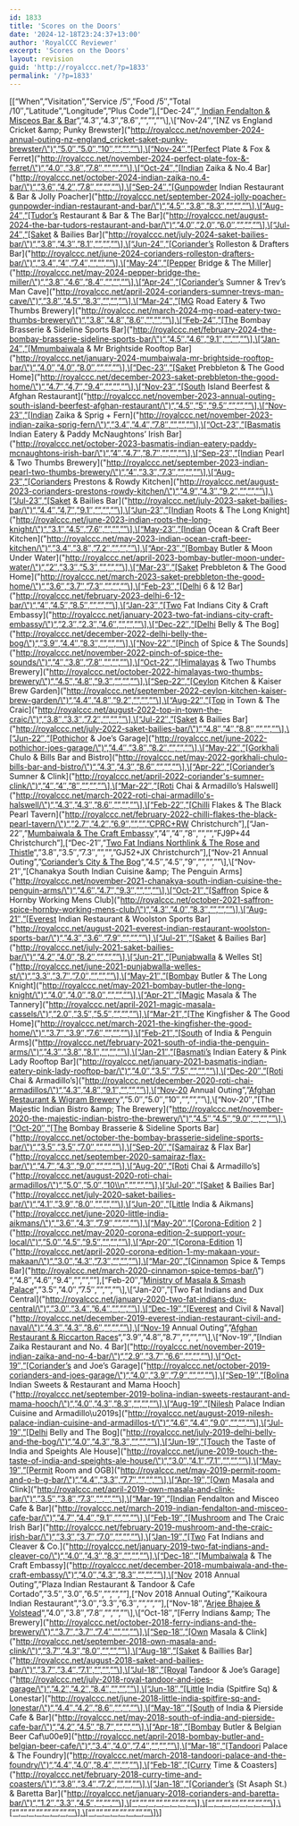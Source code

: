 ```yaml
---
id: 1833
title: 'Scores on the Doors'
date: '2024-12-18T23:24:37+13:00'
author: 'RoyalCCC Reviewer'
excerpt: 'Scores on the Doors'
layout: revision
guid: 'http://royalccc.net/?p=1833'
permalink: '/?p=1833'
---
```


\[\[“When”,”Visitation”,”Service /5″,”Food /5″,”Total /10″,”Latitude”,”Longitude”,”Plus Code”\],\[“Dec-24″,”[ Indian Fendalton &amp; Misceos Bar &amp; Bar](\"http://royalccc.net/december-2024-indian-fendalton-and-misceo-cafe-bar/\")“,”4.3″,”4.3″,”8.6″,””,””,””\],\[“Nov-24″,”[NZ vs England Cricket &amp; Punky Brewster](\"http://royalccc.net/november-2024-annual-outing-nz-england_cricket-saket-punky-brewster/\")“,”5.0″,”5.0″,”10″,””,””,””\],\[“Nov-24″,”[Perfect Plate &amp; Fox &amp; Ferret](\"http://royalccc.net/november-2024-perfect-plate-fox-&-ferret/\")“,”4.0″,”3.8″,”7.8″,””,””,””\],\[“Oct-24″,”[Indian Zaika &amp; No.4 Bar](\"http://royalccc.net/october-2024-indian-zaika-no.4-bar/\")“,”3.6″,”4.2″,”7.8″,””,””,””\],\[“Sep-24″,”[Gunpowder Indian Restaurant &amp; Bar &amp; Jolly Poacher](\"http://royalccc.net/september-2024-jolly-poacher-gunpowder-indian-restaurant-and-bar/\")“,”4.5″,”3.8″,”8.3″,””,””,””\],\[“Aug-24″,”[Tudor’s Restaurant &amp; Bar &amp; The Bar](\"http://royalccc.net/august-2024-the-bar-tudors-restaurant-and-bar/\")“,”4.0″,”2.0″,”6.0″,””,””,””\],\[“Jul-24″,”[Saket &amp; Bailies Bar](\"http://royalccc.net/july-2024-saket-bailies-bar/\")“,”3.8″,”4.3″,”8.1″,””,””,””\],\[“Jun-24″,”[Coriander’s Rolleston &amp; Drafters Bar](\"http://royalccc.net/june-2024-corianders-rolleston-drafters-bar/\")“,”3.4″,”4″,”7.4″,””,””,””\],\[“May-24″,”[Pepper Bridge &amp; The Miller](\"http://royalccc.net/may-2024-pepper-bridge-the-miller/\")“,”3.8″,”4.6″,”8.4″,””,””,””\],\[“Apr-24″,”[Coriander’s Sumner &amp; Trev’s Man Cave](\"http://royalccc.net/april-2024-corianders-sumner-trevs-man-cave/\")“,”3.8″,”4.5″,”8.3″,””,””,””\],\[“Mar-24″,”[MG Road Eatery &amp; Two Thumbs Brewery](\"http://royalccc.net/march-2024-mg-road-eatery-two-thumbs-brewery/\")“,”3.8″,”4.8″,”8.6″,””,””,””\],\[“Feb-24″,”[The Bombay Brasserie &amp; Sideline Sports Bar](\"http://royalccc.net/february-2024-the-bombay-brasserie-sideline-sports-bar/\")“,”4.5″,”4.6″,”9.1″,””,””,””\],\[“Jan-24″,”[Mmumbaiwala &amp; Mr Brightside Rooftop Bar](\"http://royalccc.net/january-2024-mumbaiwala-mr-brightside-rooftop-bar/\")“,”4.0″,”4.0″,”8.0″,””,””,””\],\[“Dec-23″,”[Saket Prebbleton &amp; The Good Home](\"http://royalccc.net/december-2023-saket-prebbleton-the-good-home/\")“,”4.7″,”4,7″,”9.4″,””,””,””\],\[“Nov-23″,”[South Island Beerfest &amp; Afghan Restaurant](\"http://royalccc.net/november-2023-annual-outing-south-island-beerfest-afghan-restaurant/\")“,”4.5″,”5″,”9.5″,””,””,””\],\[“Nov-23″,”[Indian Zaika &amp; Sprig + Fern](\"http://royalccc.net/november-2023-indian-zaika-sprig-fern/\")“,”3.4″,”4.4″,”7.8″,””,””,””\],\[“Oct-23″,”[Basmatis Indian Eatery &amp; Paddy McNaughtons’ Irish Bar](\"http://royalccc.net/october-2023-basmatis-indian-eatery-paddy-mcnaughtons-irish-bar/\")“,”4″,”4.7″,”8.7″,””,””,””\],\[“Sep-23″,”[Indian Pearl &amp; Two Thumbs Brewery](\"http://royalccc.net/september-2023-indian-pearl-two-thumbs-brewery/\")“,”4″,”3.3″,”7.3″,””,””,””\],\[“Aug-23″,”[Corianders Prestons &amp; Rowdy Kitchen](\"http://royalccc.net/august-2023-corianders-prestons-rowdy-kitchen/\")“,”4.9″,”4.3″,”9.2″,””,””,””\],\[“Jul-23″,”[Saket &amp; Bailies Bar](\"http://royalccc.net/july-2023-saket-bailies-bar/\")“,”4.4″,”4,7″,”9.1″,””,””,””\],\[“Jun-23″,”[Indian Roots &amp; The Long Knight](\"http://royalccc.net/june-2023-indian-roots-the-long-knight/\")“,”3.1″,”4.5″,”7.6″,””,””,””\],\[“May-23″,”[Indian Ocean &amp; Craft Beer Kitchen](\"http://royalccc.net/may-2023-indian-ocean-craft-beer-kitchen/\")“,”3.4″,”3.8″,”7.2″,””,””,””\],\[“Apr-23″,”[Bombay Butler &amp; Moon Under Water](\"http://royalccc.net/april-2023-bombay-butler-moon-under-water/\")“,”2″,”3.3″,”5.3″,””,””,””\],\[“Mar-23″,”[Saket Prebbleton &amp; The Good Home](\"http://royalccc.net/march-2023-saket-prebbleton-the-good-home/\")“,”3.6″,”3.7″,”7.3″,””,””,””\],\[“Feb-23″,”[Delhi 6 &amp; 12 Bar](\"http://royalccc.net/february-2023-delhi-6-12-bar/\")“,”4″,”4.5″,”8.5″,””,””,””\],\[“Jan-23″,”[Two Fat Indians City &amp; Craft Embassy](\"http://royalccc.net/january-2023-two-fat-indians-city-craft-embassy/\")“,”2.3″,”2.3″,”4.6″,””,””,””\],\[“Dec-22″,”[Delhi Belly &amp; The Bog](\"http://royalccc.net/december-2022-delhi-belly-the-bog/\")“,”3.9″,”4.4″,”8.3″,””,””,””\],\[“Nov-22″,”[Pinch of Spice &amp; The Sounds](\"http://royalccc.net/november-2022-pinch-of-spice-the-sounds/\")“,”4″,”3.8″,”7.8″,””,””,””\],\[“Oct-22″,”[Himalayas &amp; Two Thumbs Brewery](\"http://royalccc.net/october-2022-himalayas-two-thumbs-brewery/\")“,”4.5″,”4.8″,”9.3″,””,””,””\],\[“Sep-22″,”[Ceylon Kitchen &amp; Kaiser Brew Garden](\"http://royalccc.net/september-2022-ceylon-kitchen-kaiser-brew-garden/\")“,”4.4″,”4.8″,”9.2″,””,””,””\],\[“Aug-22″,”[Top in Town &amp; The Craic](\"http://royalccc.net/august-2022-top-in-town-the-craic/\")“,”3.8″,”3.3″,”7.2″,””,””,””\],\[“Jul-22″,”[Saket &amp; Bailies Bar](\"http://royalccc.net/july-2022-saket-bailies-bar/\")“,”4.8″,”4″,”8.8″,””,””,””\],\[“Jun-22″,”[Pothichor &amp; Joe’s Garage](\"http://royalccc.net/june-2022-pothichor-joes-garage/\")“,”4.4″,”3.8″,”8.2″,””,””,””\],\[“May-22″,”[Gorkhali Chulo &amp; Bills Bar and Bistro](\"http://royalccc.net/may-2022-gorkhali-chulo-bills-bar-and-bistro/\")“,”4.3″,”4.3″,”8.6″,””,””,””\],\[“Apr-22″,”[Coriander’s Sumner &amp; Clink](\"http://royalccc.net/april-2022-coriander's-sumner-clink/\")“,”4″,”4″,”8″,””,””,””\],\[“Mar-22″,”[Roti Chai &amp; Armadillo’s Halswell](\"http://royalccc.net/march-2022-roti-chai-armadillo's-halswell/\")“,”4.3″,”4.3″,”8.6″,””,””,””\],\[“Feb-22″,”[Chilli Flakes &amp; The Black Pearl Tavern](\"http://royalccc.net/february-2022-chilli-flakes-the-black-pearl-tavern/\")“,”2.7″,”4.2″,”6.9″,””,””,”CPRC+RW Christchurch”\],\[“Jan-22″,”[Mumbaiwala &amp; The Craft Embassy](\"http://royalccc.net/january-2022-mumbaiwala-the-craft-embassy/\")“,”4″,”4″,”8″,””,””,”FJ9P+44 Christchurch”\],\[“Dec-21″,”[Two Fat Indians Northlink &amp; The Rose and Thistle](\"http://royalccc.net/december-2021-two-fat-indians-northlink-the-rose-and-thistle/\")“,”3.8″,”3.5″,”7.3″,””,””,”GJ52+JX Christchurch”\],\[“Nov-21 Annual Outing”,”[Coriander’s City &amp; The Bog](\"http://royalccc.net/november-2021-annual-outing-coriander's-city-the-bog/\")“,”4.5″,”4.5″,”9″,””,””,””\],\[“Nov-21″,”[Chanakya South Indian Cuisine &amp; The Penguin Arms](\"http://royalccc.net/november-2021-chanakya-south-indian-cuisine-the-penguin-arms/\")“,”4.6″,”4.7″,”9.3″,””,””,””\],\[“Oct-21″,”[Saffron Spice &amp; Hornby Working Mens Club](\"http://royalccc.net/october-2021-saffron-spice-hornby-working-mens-club/\")“,”4.3″,”4.0″,”8.3″,””,””,””\],\[“Aug-21″,”[Everest Indian Restaurant &amp; Woolston Sports Bar](\"http://royalccc.net/august-2021-everest-indian-restaurant-woolston-sports-bar/\")“,”4.3″,”3.6″,”7.9″,””,””,””\],\[“Jul-21″,”[Saket &amp; Bailies Bar](\"http://royalccc.net/july-2021-saket-bailies-bar/\")“,”4.2″,”4.0″,”8.2″,””,””,””\],\[“Jun-21″,”[Punjabwalla &amp; Welles St](\"http://royalccc.net/june-2021-punjabwalla-welles-st/\")“,”3.3″,”3.7″,”7.0″,””,””,””\],\[“May-21″,”[Bombay Butler &amp; The Long Knight](\"http://royalccc.net/may-2021-bombay-butler-the-long-knight/\")“,”4.0″,”4.0″,”8.0″,””,””,””\],\[“Apr-21″,”[Magic Masala &amp; The Tannery](\"http://royalccc.net/april-2021-magic-masala-cassels/\")“,”2.0″,”3.5″,”5.5″,””,””,””\],\[“Mar-21″,”[The Kingfisher &amp; The Good Home](\"http://royalccc.net/march-2021-the-kingfisher-the-good-home/\")“,”3.7″,”3.9″,”7.6″,””,””,””\],\[“Feb-21″,”[South of India &amp; Penguin Arms](\"http://royalccc.net/february-2021-south-of-india-the-penguin-arms/\")“,”4.3″,”3.8″,”8.1″,””,””,””\],\[“Jan-21″,”[Basmati’s Indian Eatery &amp; Pink Lady Rooftop Bar](\"http://royalccc.net/january-2021-basmatis-indian-eatery-pink-lady-rooftop-bar/\")“,”4.0″,”3.5″,”7.5″,””,””,””\],\[“Dec-20″,”[Roti Chai &amp; Armadillo’s](\"http://royalccc.net/december-2020-roti-chai-armadillos/\")“,”4.3″,”4.8″,”9.1″,””,””,””\],\[“Nov-20 Annual Outing”,”[Afghan Restaurant &amp; Wigram Brewery](\"http://royalccc.net/november-2020-annual-outing-afghan-restaurant-wigram-brewery/\")“,”5.0″,”5.0″,”10″,””,””,””\],\[“Nov-20″,”[The Majestic Indian Bistro &amp; The Brewery](\"http://royalccc.net/november-2020-the-majestic-indian-bistro-the-brewery/\")“,”4.5″,”4.5″,”9.0″,””,””,””\],\[“Oct-20″,”[The Bombay Brasserie &amp; Sideline Sports Bar](\"http://royalccc.net/october-the-bombay-brasserie-sideline-sports-bar/\")“,”3.5″,”3.5″,”7.0″,””,””,””\],\[“Sep-20″,”[Samairaz &amp; Flax Bar](\"http://royalccc.net/september-2020-samairaz-flax-bar/\")“,”4.7″,”4.3″,”9.0″,””,””,””\],\[“Aug-20″,”[Roti Chai &amp; Armadillo’s](\"http://royalccc.net/august-2020-roti-chai-armadillos/\")“,”5.0″,”5.0″,”10\\n”,””,””,””\],\[“Jul-20″,”[Saket &amp; Bailies Bar](\"http://royalccc.net/july-2020-saket-bailies-bar/\")“,”4.1″,”3.9″,”8.0″,””,””,””\],\[“Jun-20″,”[Little India &amp; Aikmans](\"http://royalccc.net/june-2020-little-india-aikmans/\")“,”3.6″,”4.3″,”7.9″,””,””,””\],\[“May-20″,”[Corona-Edition 2 ](\"http://royalccc.net/may-2020-corona-edition-2-support-your-local/\")“,”5.0″,”4.5″,”9.5″,””,””,””\],\[“Apr-20″,”[Corona-Edition 1](\"http://royalccc.net/april-2020-corona-edition-1-my-makaan-your-makaan/\")“,”3.0″,”4.3″,”7.3″,””,””,””\],\[“Mar-20″,”[Cinnamon Spice &amp; Temps Bar](\"http://royalccc.net/march-2020-cinnamon-spice-temps-bar/\") “,”4.8″,”4.6″,”9.4″,””,””,””\],\[“Feb-20″,”[Ministry of Masala &amp; Smash Palace](\"http://royalccc.net/february-2020-ministry-of-masala-smash-palace/\")“,”3.5″,”4.0″,”7.5″,””,””,””\],\[“Jan-20″,”[Two Fat Indians and Dux Central](\"http://royalccc.net/january-2020-two-fat-indians-dux-central/\")“,”3.0″,”3.4″,”6.4″,””,””,””\],\[“Dec-19″,”[Everest and Civil &amp; Naval](\"http://royalccc.net/december-2019-everest-indian-restaurant-civil-and-naval/\")“,”4.3″,”4.3″,”8.6″,””,””,””\],\[“Nov-19 Annual Outing”,”[Afghan Restaurant &amp; Riccarton Races](\"http://royalccc.net/november-2019-annual-outing-the-afghan-restaurant-riccarton-races/\")“,”3.9″,”4.8″,”8.7″,””,””,””\],\[“Nov-19″,”[Indian Zaika Restaurant and No. 4 Bar](\"http://royalccc.net/november-2019-indian-zaika-and-no-4-bar/\")“,”2.9″,”3.7″,”6.6″,””,””,””\],\[“Oct-19″,”[Coriander’s and Joe’s Garage](\"http://royalccc.net/october-2019-corianders-and-joes-garage/\")“,”4.0″,”3.9″,”7.9″,””,””,””\],\[“Sep-19″,”[Bolina Indian Sweets &amp; Restaurant and Mama Hooch](\"http://royalccc.net/september-2019-bolina-indian-sweets-restaurant-and-mama-hooch/\")“,”4.0″,”4.3″,”8.3″,””,””,””\],\[“Aug-19″,”[Nilesh Palace Indian Cuisine and Armadillo\\u2019s](\"http://royalccc.net/august-2019-nilesh-palace-indian-cuisine-and-armadillos-t/\")“,”4.6″,”4.4″,”9.0″,””,””,””\],\[“Jul-19″,”[Delhi Belly and The Bog](\"http://royalccc.net/july-2019-delhi-belly-and-the-bog/\")“,”4.0″,”4.3″,”8.3″,””,””,””\],\[“Jun-19″,”[Touch the Taste of India and Speights Ale House](\"http://royalccc.net/june-2019-touch-the-taste-of-india-and-speights-ale-house/\")“,”3.0″,”4.1″,”7.1″,””,””,””\],\[“May-19″,”[Permit Room and OGB](\"http://royalccc.net/may-2019-permit-room-and-o-b-g-bar/\")“,”4.4″,”3.3″,”7.7″,””,””,””\],\[“Apr-19″,”[Own Masala and Clink](\"http://royalccc.net/april-2019-own-masala-and-clink-bar/\")“,”3.5″,”3.8″,”7.3″,””,””,””\],\[“Mar-19″,”[Indian Fendalton and Misceo Cafe &amp; Bar](\"http://royalccc.net/march-2019-indian-fendalton-and-misceo-cafe-bar/\")“,”4.7″,”4.4″,”9.1″,””,””,””\],\[“Feb-19″,”[Mushroom and The Craic Irish Bar](\"http://royalccc.net/february-2019-mushroom-and-the-craic-irish-bar/\")“,”3.3″,”3.7″,”7.0″,””,””,””\],\[“Jan-19″,”[Two Fat Indians and Cleaver &amp; Co.](\"http://royalccc.net/january-2019-two-fat-indians-and-cleaver-co/\")“,”4.0″,”4.3″,”8.3″,””,””,””\],\[“Dec-18″,”[Mumbaiwala &amp; The Craft Embassy](\"http://royalccc.net/december-2018-mumbaiwala-and-the-craft-embassy/\")“,”4.0″,”4.3″,”8.3″,””,””,””\],\[“Nov 2018 Annual Outing”,”Plaza Indian Restaurant &amp; Tandoor &amp; Cafe Cortado”,”3.5″,”3.0″,”6.5″,””,””,””\],\[“Nov 2018 Annual Outing”,”Kaikoura Indian Restaurant”,”3.0″,”3.3″,”6.3″,””,””,””\],\[“Nov-18″,”[Arjee Bhajee &amp; Volstead](\"http://royalccc.net/november-2018-arjee-bhajee-and-volstead/\")“,”4.0″,”3.8″,”7.8″,””,””,””\],\[“Oct-18″,”[Ferry Indians &amp; The Brewery](\"http://royalccc.net/october-2018-ferry-indians-and-the-brewery/\")“,”3.7″,”3.7″,”7.4″,””,””,””\],\[“Sep-18″,”[Own Masala &amp; Clink](\"http://royalccc.net/september-2018-own-masala-and-clink/\")“,”3.7″,”4.3″,”8.0″,””,””,””\],\[“Aug-18″,”[Saket &amp; Baillies Bar](\"http://royalccc.net/august-2018-saket-and-bailies-bar/\")“,”3.7″,”3.4″,”7.1″,””,””,””\],\[“Jul-18″,”[Royal Tandoor &amp; Joe’s Garage](\"http://royalccc.net/july-2018-royal-tandoor-and-joes-garage/\")“,”4.2″,”4.2″,”8.4″,””,””,””\],\[“Jun-18″,”[Little India (Spitfire Sq) &amp; Lonestar](\"http://royalccc.net/june-2018-little-india-spitfire-sq-and-lonestar/\")“,”4.4″,”4.2″,”8.6″,””,””,””\],\[“May-18″,”[South of India &amp; Pierside Cafe &amp; Bar](\"http://royalccc.net/may-2018-south-of-india-and-pierside-cafe-bar/\")“,”4.2″,”4.5″,”8.7″,””,””,””\],\[“Apr-18″,”[Bombay Butler &amp; Belgian Beer Caf\\u00e9](\"http://royalccc.net/april-2018-bombay-butler-and-belgian-beer-cafe/\")“,”3.4″,”4.0″,”7.4″,””,””,””\],\[“Mar-18″,”[Tandoori Palace &amp; The Foundry](\"http://royalccc.net/march-2018-tandoori-palace-and-the-foundry/\")“,”4.4″,”4.0″,”8.4″,””,””,””\],\[“Feb-18″,”[Curry Time &amp; Coasters](\"http://royalccc.net/february-2018-curry-time-and-coasters/\")“,”3.8″,”3.4″,”7.2″,””,””,””\],\[“Jan-18″,”[Coriander’s (St Asaph St.) &amp; Baretta Bar](\"http://royalccc.net/january-2018-corianders-and-baretta-bar/\")“,”1.2″,”3.3″,”4.5″,””,””,””\],\[“”,””,””,””,””,””,””,””\],\[“”,””,””,””,””,””,””,””\],\[“”,””,””,””,””,””,””,””\],\[“”,””,””,””,””,””,””,””\]\]